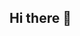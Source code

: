 ## Hi there 👋

<!--Hi, I'm Ralph K. Hyacinthe 👋
⭐️ About Me:

I’m a senior at Colgate University, double majoring in Computer Science and Political Science, with plans to graduate in December 2025. My curiosity about how systems—both technical and societal—operate has driven me to pursue an interdisciplinary academic path. I love exploring how technology can solve complex problems and create meaningful change, whether through designing innovative software solutions or understanding how political systems shape decision-making.

Through Political Science, I’ve developed strong analytical, communication, and problem-solving skills that help me collaborate effectively and articulate ideas clearly. In Computer Science, I’ve gained hands-on experience building impactful projects like FitsFit, an online tool for personalized clothing fit recommendations that uses Flask, React, and MongoDB.
💻 Tech Stack:

Programming Languages: Java, Python, JavaScript, TypeScript, C, R, HTML, CSS
Technologies & Tools: React, Flask, SpringBoot, MongoDB, PostgreSQL, REST APIs, .NET, TailwindCSS

I’ve worked extensively with full-stack technologies, particularly Flask and React, to develop scalable and user-focused applications. Projects like ShopEase and FitsFit showcase my ability to design end-to-end solutions that enhance user experiences. I’ve also explored backend development with SpringBoot and PostgreSQL, implementing secure REST APIs and scalable databases.
🚀 What I’m Working On Now:

I’m currently enhancing my understanding of machine learning and AI, especially their applications in creating interactive tools like chatbots and recommendation systems. These emerging technologies fascinate me, and I’m eager to incorporate them into future projects.
📫 How to Reach Me:

I’m always open to discussing tech, collaborating on projects, or sharing insights about my journey. Feel free to reach out—I’m always up for a good conversation!

    LinkedIn: linkedin.com/in/ralphhyacinthe/
    GitHub: github.com/RHy910
    Email: RHyacinthe@colgate.edu
**RHy910/RHy910** is a ✨ _special_ ✨ repository because its `README.md` (this file) appears on your GitHub profile.
  

